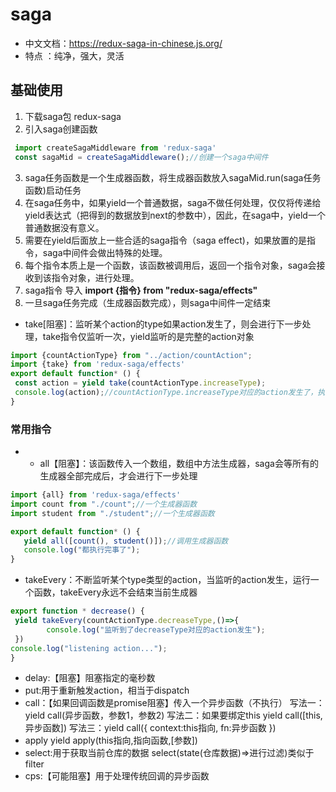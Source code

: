# saga
 - 中文文档：https://redux-saga-in-chinese.js.org/
 - 特点 ：纯净，强大，灵活
## 基础使用
1. 下载saga包  redux-saga
2. 引入saga创建函数
```js 
 import createSagaMiddleware from 'redux-saga'
 const sagaMid = createSagaMiddleware();//创建一个saga中间件
```
3. saga任务函数是一个生成器函数，将生成器函数放入sagaMid.run(saga任务函数)启动任务
4. 在saga任务中，如果yield一个普通数据，saga不做任何处理，仅仅将传递给yield表达式（把得到的数据放到next的参数中），因此，在saga中，yield一个普通数据没有意义。
5. 需要在yield后面放上一些合适的saga指令（saga effect)，如果放置的是指令，saga中间件会做出特殊的处理。
6. 每个指令本质上是一个函数，该函数被调用后，返回一个指令对象，saga会接收到该指令对象，进行处理。
7. saga指令 导入 **import {指令} from "redux-saga/effects"** 
8. 一旦saga任务完成（生成器函数完成），则saga中间件一定结束
 - take[阻塞]：监听某个action的type如果action发生了，则会进行下一步处理，take指令仅监听一次，yield监听的是完整的action对象
 ```js
 import {countActionType} from "../action/countAction";
 import {take} from 'redux-saga/effects'
 export default function* () {
  const action = yield take(countActionType.increaseType);
  console.log(action);//countActionType.increaseType对应的action发生了，执行这段代码，action是发生的action
}
 ```
### 常用指令
 -  - all【阻塞】：该函数传入一个数组，数组中方法生成器，saga会等所有的生成器全部完成后，才会进行下一步处理
 ```js
import {all} from 'redux-saga/effects'
import count from "./count";//一个生成器函数
import student from "./student";//一个生成器函数

export default function* () {
    yield all([count(), student()]);//调用生成器函数
    console.log("都执行完事了");
}
 ```
 - takeEvery：不断监听某个type类型的action，当监听的action发生，运行一个函数，takeEvery永远不会结束当前生成器
  ```js
export function * decrease() {
   yield takeEvery(countActionType.decreaseType,()=>{
          console.log("监听到了decreaseType对应的action发生");
   })
  console.log("listening action...");
}
  ```
- delay:【阻塞】阻塞指定的毫秒数
- put:用于重新触发action，相当于dispatch
- call：【如果回调函数是promise阻塞】传入一个异步函数（不执行）
 写法一：yield call(异步函数，参数1，参数2)
 写法二：如果要绑定this yield call([this,异步函数])
 写法三：yield call({
 context:this指向,
 fn:异步函数
 })
- apply yield apply(this指向,指向函数,[参数])
- select:用于获取当前仓库的数据 select(state(仓库数据)=>进行过滤)类似于filter
- cps:【可能阻塞】用于处理传统回调的异步函数


